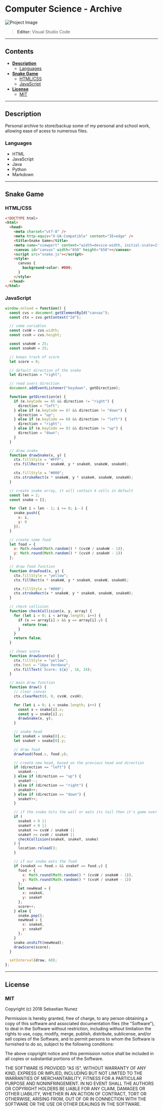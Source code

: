 # **Computer Science - Archive** <!-- omit in toc -->

![Project Image](https://lh3.googleusercontent.com/Lv_KUrY6oKwqtIiuOxnU9bMNMmrGHUB7P4iqkaA8i7j0P4pa_m1PFdqCFEyCOXzyThnV9AYBZYgi8Q=w1920-h1078-rw-no)

> **Editor:** Visual Studio Code

---

## **Contents** <!-- omit in toc -->

- [**Description**](#description)
  - [Languages](#languages)
- [**Snake Game**](#snake-game)
  - [HTML/CSS](#htmlcss)
  - [JavaScript](#javascript)
- [**License**](#license)
  - [MIT](#mit)

---

## **Description**

Personal archive to store/backup some of my personal and school work, allowing ease of acess to numerous files.

### Languages

- HTML
- JavaScript
- Java
- Python
- Markdown

---

## **Snake Game**

### HTML/CSS

```html
<!DOCTYPE html>
<html>
  <head>
    <meta charset="utf-8" />
    <meta http-equiv="X-UA-Compatible" content="IE=edge" />
    <title>Snake Game</title>
    <meta name="viewport" content="width=device-width, initial-scale=1" />
    <canvas id="canvas" width="650" height="650"></canvas>
    <script src="snake.js"></script>
    <style>
      canvas {
        background-color: #000;
      }
    </style>
  </head>
</html>
```

### JavaScript

```javascript
window.onload = function() {
  const cvs = document.getElementById("canvas");
  const ctx = cvs.getContext("2d");

  // some variables
  const cvsW = cvs.width;
  const cvsH = cvs.height;

  const snakeW = 25;
  const snakeH = 25;

  // keeps track of score
  let score = 0;

  // default direction of the snake
  let direction = "right";

  // read users direction
  document.addEventListener("keydown", getDirection);

  function getDirection(e) {
    if (e.keyCode == 65 && direction != "right") {
      direction = "left";
    } else if (e.keyCode == 87 && direction != "down") {
      direction = "up";
    } else if (e.keyCode == 68 && direction != "left") {
      direction = "right";
    } else if (e.keyCode == 83 && direction != "up") {
      direction = "down";
    }
  }

  // draw snake
  function drawSnake(x, y) {
    ctx.fillStyle = "#FFF";
    ctx.fillRect(x * snakeW, y * snakeH, snakeW, snakeH);

    ctx.fillStyle = "#000";
    ctx.strokeRect(x * snakeW, y * snakeH, snakeW, snakeH);
  }

  // create snake array, it will contain 4 cells in default
  const len = 2;
  const snake = [];

  for (let i = len - 1; i >= 0; i--) {
    snake.push({
      x: i,
      y: 0
    });
  }

  // create some food
  let food = {
    x: Math.round(Math.random() * (cvsW / snakeW - 1)),
    y: Math.round(Math.random() * (cvsH / snakeH - 1))
  };

  // draw food function
  function drawFood(x, y) {
    ctx.fillStyle = "yellow";
    ctx.fillRect(x * snakeW, y * snakeH, snakeW, snakeH);

    ctx.fillStyle = "#000";
    ctx.strokeRect(x * snakeW, y * snakeH, snakeW, snakeH);
  }

  // check collision
  function checkCollision(x, y, array) {
    for (let i = 0; i < array.length; i++) {
      if (x == array[i].x && y == array[i].y) {
        return true;
      }
    }
    return false;
  }

  // shows score
  function drawScore(x) {
    ctx.fillStyle = "yellow";
    ctx.font = "16px Verdana";
    ctx.fillText(`Score: ${x}`, 16, 24);
  }

  // main draw function
  function draw() {
    // clear canvas
    ctx.clearRect(0, 0, cvsW, cvsH);

    for (let i = 0; i < snake.length; i++) {
      const x = snake[i].x;
      const y = snake[i].y;
      drawSnake(x, y);
    }

    // snake head
    let snakeX = snake[0].x;
    let snakeY = snake[0].y;

    // draw food
    drawFood(food.x, food.y);

    // create new head, based on the previous head and direction
    if (direction == "left") {
      snakeX--;
    } else if (direction == "up") {
      snakeY--;
    } else if (direction == "right") {
      snakeX++;
    } else if (direction == "down") {
      snakeY++;
    }

    // if the snake hits the wall or eats its tail then it's game over
    if (
      snakeX < 0 ||
      snakeY < 0 ||
      snakeX >= cvsW / snakeW ||
      snakeY >= cvsH / snakeH ||
      checkCollision(snakeX, snakeY, snake)
    ) {
      location.reload();
    }

    // if our snake eats the food
    if (snakeX == food.x && snakeY == food.y) {
      food = {
        x: Math.round(Math.random() * (cvsW / snakeW - 1)),
        y: Math.round(Math.random() * (cvsH / snakeH - 1))
      };
      let newHead = {
        x: snakeX,
        y: snakeY
      };
      score++;
    } else {
      snake.pop();
      newHead = {
        x: snakeX,
        y: snakeY
      };
    }
    snake.unshift(newHead);
    drawScore(score);
  }

  setInterval(draw, 60);
};
```

---

## **License**

### MIT

Copyright (c) 2018 Sebastian Nunez

Permission is hereby granted, free of charge, to any person obtaining a copy
of this software and associated documentation files (the "Software"), to deal
in the Software without restriction, including without limitation the rights
to use, copy, modify, merge, publish, distribute, sublicense, and/or sell
copies of the Software, and to permit persons to whom the Software is
furnished to do so, subject to the following conditions:

The above copyright notice and this permission notice shall be included in all
copies or substantial portions of the Software.

THE SOFTWARE IS PROVIDED "AS IS", WITHOUT WARRANTY OF ANY KIND, EXPRESS OR
IMPLIED, INCLUDING BUT NOT LIMITED TO THE WARRANTIES OF MERCHANTABILITY,
FITNESS FOR A PARTICULAR PURPOSE AND NONINFRINGEMENT. IN NO EVENT SHALL THE
AUTHORS OR COPYRIGHT HOLDERS BE LIABLE FOR ANY CLAIM, DAMAGES OR OTHER
LIABILITY, WHETHER IN AN ACTION OF CONTRACT, TORT OR OTHERWISE, ARISING FROM,
OUT OF OR IN CONNECTION WITH THE SOFTWARE OR THE USE OR OTHER DEALINGS IN THE
SOFTWARE.
